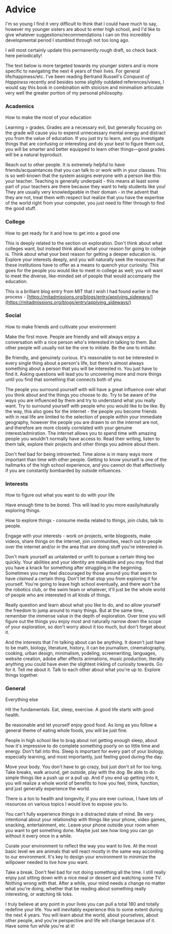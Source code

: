 # Advice

I'm so young I find it very difficult to think that I could have much to say, however my younger sisters are about to enter high school, and I'd like to give whatever suggestions/recommendations I can on this incredibly developmental period I stumbled through not too long ago.

I will most certainly update this permanently rough draft, so check back here periodically!

The text below is more targeted towards my younger sisters and is more specific to navigating the next 4 years of their lives. For general life/happiness/etc. I've been reading Bertrand Russell's *Conquest of Happiness* recently and besides some slightly outdated references/views, I would say this book in combination with stoicism and minimalism articulate very well the greater portion of my personal philosophy.

### Academics


How to make the most of your education

Learning > grades. Grades are a necessary evil, but generally focusing on the grade will cause you to expend unnecessary mental energy and distract you from the value of education. If you just try to learn, and you investigate things that are confusing or interesting and do your best to figure them out, you will be smarter and better equipped to learn other things—good grades will be a natural byproduct.

Reach out to other people. It is extremely helpful to have friends/acquaintances that you can talk to or work with in your classes. This is so well-known that the system assigns everyone with a person like this: your teacher. Teaching is generally underpaid - this means at least some part of your teachers are there because they want to help students like you! They are usually very knowledgeable in their domain - in the advent that they are not, treat them with respect but realize that you have the expertise of the world right from your computer, you just need to filter through to find the good stuff.

### College

How to get ready for it and how to get into a good one

This is deeply related to the section on exploration. Don't think about what colleges want, but instead think about what your reason for going to college is. Think about what your best reason for getting a deeper education is. Explore your interests deeply, and you will naturally seek the resources that these institutions have to offer as a means to quench your curiosity. This goes for the people you would like to meet in college as well; you will want to meet the diverse, like-minded set of people that would accompany the education.

This is a brilliant blog entry from MIT that I wish I had found earlier in the process - [https://mitadmissions.org/blogs/entry/applying_sideways/](https://mitadmissions.org/blogs/entry/applying_sideways/)

### Social

How to make friends and cultivate your environment

Make the first move. People are friendly and will always enjoy a conversation with a nice person who's interested in talking to them. But other people will usually not be the one to initiate. Be the one to initiate.

Be friendly, and genuinely curious. It's reasonable to not be interested in every single thing about a person's life, but there's almost always something about a person that you will be interested in. You just have to find it. Asking questions will lead you to uncovering more and more things until you find that something that connects both of you.

The people you surround yourself with will have a great influence over what you think about and the things you choose to do. Try to be aware of the ways you are influenced by them and try to understand what you really want. Try to surround yourself with people who you would like to be like. By the way, this also goes for the internet - the people you become friends with in real life are limited to the selection of people within your immediate geography, however the people you are drawn to on the internet are not, and therefore are more closely correlated with your genuine interest/admiration. The internet allows you to spend time with amazing people you wouldn't normally have access to. Read their writing, listen to them talk, explore their projects and other things you admire about them.

Don't feel bad for being introverted. Time alone is in many ways more important than time with other people. Getting to know yourself is one of the hallmarks of the high school experience, and you cannot do that effectively if you are constantly bombarded by outside influences.

### Interests

How to figure out what you want to do with your life

Have enough time to be bored. This will lead to you more easily/naturally exploring things.

How to explore things - consume media related to things, join clubs, talk to people.

Engage with your interests - work on projects, write blogposts, make videos, share things on the internet, join communities, reach out to people over the internet and/or in the area that are doing stuff you're interested in.

Don't mark yourself as untalented or unfit to pursue a certain thing too quickly. Your abilities and your identity are malleable and you may find that you have a knack for something after struggling in the beginning. Sometimes you may feel discouraged by those around you that seem to have *claimed* a certain thing. Don't let that stop you from exploring it for yourself. You're going to leave high school eventually, and there won't be the robotics club, or the swim team or whatever, it'll just be the whole world of people who are interested in all kinds of things.

Really question and learn about what you like to do, and so allow yourself the freedom to jump around to many things. But at the same time,  remember the immense value in the depth of exploration. Over time you will figure out the things you enjoy most and naturally narrow down the scope of your exploration, so don't worry about it too much, but don't forget about it.

And the interests that I'm talking about can be anything. It doesn't just have to be math, biology, literature, history, it can be journalism, cinematography, cooking, urban design, minimalism, yodeling, screenwriting, languages, website creation, adobe after effects animations, music production, literally anything you could have even the slightest inkling of curiosity towards. Go for it. Tell me about it. Talk to each other about what you're up to. Explore things together.

### General

Everything else

Hit the fundamentals. Eat, sleep, exercise. A good life starts with good health.

Be reasonable and let yourself enjoy good food. As long as you follow a general theme of eating whole foods, you will be just fine.

People in high school like to brag about not getting enough sleep, about how it's impressive to do complete something poorly on so little time and energy. Don't fall into this. Sleep is important for every part of your biology, especially learning, and most importantly, just feeling good during the day.

Move your body. You don't have to go crazy, but just don't sit for too long. Take breaks, walk around, get outside, play with the dog. Be able to do simple things like a push up or a pull up. And if you end up getting into it, you will realize a whole world of benefits to how you feel, think, function, and just generally experience the world.

There is a ton to health and longevity, if you are ever curious, I have lots of resources on various topics I would love to expose you to.

You can't fully experience things in a distracted state of mind. Be very intentional about your relationship with things like your phone, video games, snacking, entertainment, etc. Leave your phone outside your room when you want to get something done. Maybe just see how long you can go without it every once in a while.

Curate your environment to reflect the way you want to live. At the most basic level we are animals that will react mostly in the same way according to our environment. It's key to design your environment to minimize the willpower needed to live how you want.

Take a break. Don't feel bad for not doing something all the time. I still really enjoy just sitting down with a nice meal or dessert and watching some TV. Nothing wrong with that. After a while, your mind needs a change no matter what you're doing, whether that be reading about something really interesting, or watching tik toks.

I truly believe at any point in your lives you can pull a total 180 and totally redefine your life. You will inevitably experience this to some extent during the next 4 years. You will learn about the world, about yourselves, about other people, and you're perspective and life will change because of it. Have some fun while you're at it!